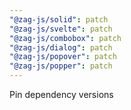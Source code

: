 ```yaml
---
"@zag-js/solid": patch
"@zag-js/svelte": patch
"@zag-js/combobox": patch
"@zag-js/dialog": patch
"@zag-js/popover": patch
"@zag-js/popper": patch
---
```


Pin dependency versions
